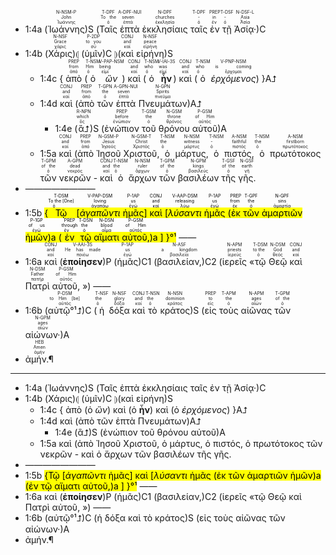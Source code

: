 
- 1:4a (<RUBY><ruby><ruby>Ἰωάννης<rt>Ἰωάννης</rt></ruby><rt>John</rt></ruby><rt>N-NSM-P</rt></RUBY>)S (<RUBY><ruby><ruby>Ταῖς<rt>ὁ</rt></ruby><rt>To the</rt></ruby><rt>T-DPF</rt></RUBY> <RUBY><ruby><ruby>ἑπτὰ<rt>ἑπτά</rt></ruby><rt>seven</rt></ruby><rt>A-DPF-NUI</rt></RUBY> <RUBY><ruby><ruby>ἐκκλησίαις<rt>ἐκκλησία</rt></ruby><rt>churches</rt></ruby><rt>N-DPF</rt></RUBY> <RUBY><ruby><ruby>ταῖς<rt>ὁ</rt></ruby><rt>-</rt></ruby><rt>T-DPF</rt></RUBY> <RUBY><ruby><ruby>ἐν<rt>ἐν</rt></ruby><rt>in</rt></ruby><rt>PREP</rt></RUBY> <RUBY><ruby><ruby>τῇ<rt>ὁ</rt></ruby><rt>-</rt></ruby><rt>T-DSF</rt></RUBY> <RUBY><ruby><ruby>Ἀσίᾳ·<rt>Ἀσία</rt></ruby><rt>Asia</rt></ruby><rt>N-DSF-L</rt></RUBY>)C 
- 1:4b (<RUBY><ruby><ruby>Χάρις<rt>χάρις</rt></ruby><rt>Grace</rt></ruby><rt>N-NSF</rt></RUBY>)⦇ (<RUBY><ruby><ruby>ὑμῖν<rt>σύ</rt></ruby><rt>to you</rt></ruby><rt>P-2DP</rt></RUBY>)C ⦈(<RUBY><ruby><ruby>καὶ<rt>καί</rt></ruby><rt>and</rt></ruby><rt>CONJ</rt></RUBY> <RUBY><ruby><ruby>εἰρήνη<rt>εἰρήνη</rt></ruby><rt>peace</rt></ruby><rt>N-NSF</rt></RUBY>)S 
	- 1:4c { <RUBY><ruby><ruby>ἀπὸ<rt>ἀπό</rt></ruby><rt>from</rt></ruby><rt>PREP</rt></RUBY> (<RUBY><ruby><ruby>ὁ<rt>ὁ</rt></ruby><rt>Him</rt></ruby><rt>T-NSM</rt></RUBY> <RUBY><ruby><ruby><em>ὢν</em><rt>εἰμί</rt></ruby><rt>being</rt></ruby><rt>V-PAP-NSM</rt></RUBY>) <RUBY><ruby><ruby>καὶ<rt>καί</rt></ruby><rt>and</rt></ruby><rt>CONJ</rt></RUBY> (<RUBY><ruby><ruby>ὁ<rt>ὁ</rt></ruby><rt>who</rt></ruby><rt>T-NSM</rt></RUBY> <RUBY><ruby><ruby><strong>ἦν</strong><rt>εἰμί</rt></ruby><rt>was</rt></ruby><rt>V-IAI-3S</rt></RUBY>) <RUBY><ruby><ruby>καὶ<rt>καί</rt></ruby><rt>and</rt></ruby><rt>CONJ</rt></RUBY> (<RUBY><ruby><ruby>ὁ<rt>ὁ</rt></ruby><rt>who</rt></ruby><rt>T-NSM</rt></RUBY> <RUBY><ruby><ruby><em>ἐρχόμενος</em><rt>ἔρχομαι</rt></ruby><rt>is coming</rt></ruby><rt>V-PNP-NSM</rt></RUBY>) }A⮥
	- 1:4d <RUBY><ruby><ruby>καὶ<rt>καί</rt></ruby><rt>and</rt></ruby><rt>CONJ</rt></RUBY> (<RUBY><ruby><ruby>ἀπὸ<rt>ἀπό</rt></ruby><rt>from</rt></ruby><rt>PREP</rt></RUBY> <RUBY><ruby><ruby>τῶν<rt>ὁ</rt></ruby><rt>the</rt></ruby><rt>T-GPN</rt></RUBY> <RUBY><ruby><ruby>ἑπτὰ<rt>ἑπτά</rt></ruby><rt>seven</rt></ruby><rt>A-GPN-NUI</rt></RUBY> <RUBY><ruby><ruby>Πνευμάτων<rt>πνεῦμα</rt></ruby><rt>Spirits</rt></ruby><rt>N-GPN</rt></RUBY>)A⮥
		- 1:4e (<RUBY><ruby><ruby>ἃ⮥<rt>ὅς</rt></ruby><rt>which</rt></ruby><rt>R-NPN</rt></RUBY>)S (<RUBY><ruby><ruby>ἐνώπιον<rt>ἐνώπιον</rt></ruby><rt>before</rt></ruby><rt>PREP</rt></RUBY> <RUBY><ruby><ruby>τοῦ<rt>ὁ</rt></ruby><rt>the</rt></ruby><rt>T-GSM</rt></RUBY> <RUBY><ruby><ruby>θρόνου<rt>θρόνος</rt></ruby><rt>throne</rt></ruby><rt>N-GSM</rt></RUBY> <RUBY><ruby><ruby>αὐτοῦ<rt>αὐτός</rt></ruby><rt>of Him</rt></ruby><rt>P-GSM</rt></RUBY>)A
	- 1:5a <RUBY><ruby><ruby>καὶ<rt>καί</rt></ruby><rt>and</rt></ruby><rt>CONJ</rt></RUBY> (<RUBY><ruby><ruby>ἀπὸ<rt>ἀπό</rt></ruby><rt>from</rt></ruby><rt>PREP</rt></RUBY> <RUBY><ruby><ruby>Ἰησοῦ<rt>Ἰησοῦς</rt></ruby><rt>Jesus</rt></ruby><rt>N-GSM-P</rt></RUBY> <RUBY><ruby><ruby>Χριστοῦ,<rt>Χριστός</rt></ruby><rt>Christ</rt></ruby><rt>N-GSM-T</rt></RUBY> <RUBY><ruby><ruby>ὁ<rt>ὁ</rt></ruby><rt>the</rt></ruby><rt>T-NSM</rt></RUBY> <RUBY><ruby><ruby>μάρτυς,<rt>μάρτυς</rt></ruby><rt>witness</rt></ruby><rt>N-NSM</rt></RUBY> <RUBY><ruby><ruby>ὁ<rt>ὁ</rt></ruby><rt>-</rt></ruby><rt>T-NSM</rt></RUBY> <RUBY><ruby><ruby>πιστός,<rt>πιστός</rt></ruby><rt>faithful</rt></ruby><rt>A-NSM</rt></RUBY> <RUBY><ruby><ruby>ὁ<rt>ὁ</rt></ruby><rt>the</rt></ruby><rt>T-NSM</rt></RUBY> <RUBY><ruby><ruby>πρωτότοκος<rt>πρωτότοκος</rt></ruby><rt>firstborn</rt></ruby><rt>A-NSM</rt></RUBY> <RUBY><ruby><ruby>τῶν<rt>ὁ</rt></ruby><rt>of the</rt></ruby><rt>T-GPM</rt></RUBY> <RUBY><ruby><ruby>νεκρῶν<rt>νεκρός</rt></ruby><rt>dead</rt></ruby><rt>A-GPM</rt></RUBY> - <RUBY><ruby><ruby>καὶ<rt>καί</rt></ruby><rt>and</rt></ruby><rt>CONJ</rt></RUBY> <RUBY><ruby><ruby>ὁ<rt>ὁ</rt></ruby><rt>the</rt></ruby><rt>T-NSM</rt></RUBY> <RUBY><ruby><ruby>ἄρχων<rt>ἄρχων</rt></ruby><rt>ruler</rt></ruby><rt>N-NSM</rt></RUBY> <RUBY><ruby><ruby>τῶν<rt>ὁ</rt></ruby><rt>of the</rt></ruby><rt>T-GPM</rt></RUBY> <RUBY><ruby><ruby>βασιλέων<rt>βασιλεύς</rt></ruby><rt>kings</rt></ruby><rt>N-GPM</rt></RUBY> <RUBY><ruby><ruby>τῆς<rt>ὁ</rt></ruby><rt>of the</rt></ruby><rt>T-GSF</rt></RUBY> <RUBY><ruby><ruby>γῆς.<rt>γῆ</rt></ruby><rt>earth</rt></ruby><rt>N-GSF</rt></RUBY> 
- ————————
- 1:5b <mark>{<RUBY><ruby><ruby>Τῷ<rt>ὁ</rt></ruby><rt>To the [One]</rt></ruby><rt>T-DSM</rt></RUBY> [<RUBY><ruby><ruby><em>ἀγαπῶντι</em><rt>ἀγαπάω</rt></ruby><rt>loving</rt></ruby><rt>V-PAP-DSM</rt></RUBY> <RUBY><ruby><ruby>ἡμᾶς<rt>ἐγώ</rt></ruby><rt>us</rt></ruby><rt>P-1AP</rt></RUBY>] <RUBY><ruby><ruby>καὶ<rt>καί</rt></ruby><rt>and</rt></ruby><rt>CONJ</rt></RUBY> [<RUBY><ruby><ruby><em>λύσαντι</em><rt>λύω</rt></ruby><rt>releasing</rt></ruby><rt>V-AAP-DSM</rt></RUBY> <RUBY><ruby><ruby>ἡμᾶς<rt>ἐγώ</rt></ruby><rt>us</rt></ruby><rt>P-1AP</rt></RUBY> (<RUBY><ruby><ruby>ἐκ<rt>ἐκ</rt></ruby><rt>from</rt></ruby><rt>PREP</rt></RUBY> <RUBY><ruby><ruby>τῶν<rt>ὁ</rt></ruby><rt>the</rt></ruby><rt>T-GPF</rt></RUBY> <RUBY><ruby><ruby>ἁμαρτιῶν<rt>ἁμαρτία</rt></ruby><rt>sins</rt></ruby><rt>N-GPF</rt></RUBY> <RUBY><ruby><ruby>ἡμῶν<rt>ἐγώ</rt></ruby><rt>of us</rt></ruby><rt>P-1GP</rt></RUBY>)a (<RUBY><ruby><ruby>ἐν<rt>ἐν</rt></ruby><rt>through</rt></ruby><rt>PREP</rt></RUBY> <RUBY><ruby><ruby>τῷ<rt>ὁ</rt></ruby><rt>the</rt></ruby><rt>T-DSN</rt></RUBY> <RUBY><ruby><ruby>αἵματι<rt>αἷμα</rt></ruby><rt>blood</rt></ruby><rt>N-DSN</rt></RUBY> <RUBY><ruby><ruby>αὐτοῦ,<rt>αὐτός</rt></ruby><rt>of Him</rt></ruby><rt>P-GSM</rt></RUBY>)a ] }°¹</mark> ——
- 1:6a <RUBY><ruby><ruby>καὶ<rt>καί</rt></ruby><rt>and</rt></ruby><rt>CONJ</rt></RUBY> (<RUBY><ruby><ruby><strong>ἐποίησεν</strong><rt>ποιέω</rt></ruby><rt>He has made</rt></ruby><rt>V-AAI-3S</rt></RUBY>)P (<RUBY><ruby><ruby>ἡμᾶς<rt>ἐγώ</rt></ruby><rt>us</rt></ruby><rt>P-1AP</rt></RUBY>)C1 (<RUBY><ruby><ruby>βασιλείαν,<rt>βασιλεία</rt></ruby><rt>a kingdom</rt></ruby><rt>N-ASF</rt></RUBY>)C2 (<RUBY><ruby><ruby>ἱερεῖς<rt>ἱερεύς</rt></ruby><rt>priests</rt></ruby><rt>N-APM</rt></RUBY> «<RUBY><ruby><ruby>τῷ<rt>ὁ</rt></ruby><rt>to the</rt></ruby><rt>T-DSM</rt></RUBY> <RUBY><ruby><ruby>Θεῷ<rt>θεός</rt></ruby><rt>God</rt></ruby><rt>N-DSM</rt></RUBY> <RUBY><ruby><ruby>καὶ<rt>καί</rt></ruby><rt>and</rt></ruby><rt>CONJ</rt></RUBY> <RUBY><ruby><ruby>Πατρὶ<rt>πατήρ</rt></ruby><rt>Father</rt></ruby><rt>N-DSM</rt></RUBY> <RUBY><ruby><ruby>αὐτοῦ,<rt>αὐτός</rt></ruby><rt>of Him</rt></ruby><rt>P-GSM</rt></RUBY> ») ——
- 1:6b (<RUBY><ruby><ruby>αὐτῷ°¹⮥<rt>αὐτός</rt></ruby><rt>to Him [be]</rt></ruby><rt>P-DSM</rt></RUBY>)C (<RUBY><ruby><ruby>ἡ<rt>ὁ</rt></ruby><rt>the</rt></ruby><rt>T-NSF</rt></RUBY> <RUBY><ruby><ruby>δόξα<rt>δόξα</rt></ruby><rt>glory</rt></ruby><rt>N-NSF</rt></RUBY> <RUBY><ruby><ruby>καὶ<rt>καί</rt></ruby><rt>and</rt></ruby><rt>CONJ</rt></RUBY> <RUBY><ruby><ruby>τὸ<rt>ὁ</rt></ruby><rt>the</rt></ruby><rt>T-NSN</rt></RUBY> <RUBY><ruby><ruby>κράτος<rt>κράτος</rt></ruby><rt>dominion</rt></ruby><rt>N-NSN</rt></RUBY>)S (<RUBY><ruby><ruby>εἰς<rt>εἰς</rt></ruby><rt>to</rt></ruby><rt>PREP</rt></RUBY> <RUBY><ruby><ruby>τοὺς<rt>ὁ</rt></ruby><rt>the</rt></ruby><rt>T-APM</rt></RUBY> <RUBY><ruby><ruby>αἰῶνας<rt>αἰών</rt></ruby><rt>ages</rt></ruby><rt>N-APM</rt></RUBY> <RUBY><ruby><ruby>τῶν<rt>ὁ</rt></ruby><rt>of the</rt></ruby><rt>T-GPM</rt></RUBY> <RUBY><ruby><ruby>αἰώνων·<rt>αἰών</rt></ruby><rt>ages</rt></ruby><rt>N-GPM</rt></RUBY>)A 
- <RUBY><ruby><ruby>ἀμήν.¶<rt>ἀμήν</rt></ruby><rt>Amen</rt></ruby><rt>HEB</rt></RUBY> 


---

- 1:4a (<span title="Ἰωάννης&#10;N-NSM-P&#10;John">Ἰωάννης</span>)S (<span title="ὁ&#10;T-DPF&#10;To the">Ταῖς</span> <span title="ἑπτά&#10;A-DPF-NUI&#10;seven">ἑπτὰ</span> <span title="ἐκκλησία&#10;N-DPF&#10;churches">ἐκκλησίαις</span> <span title="ὁ&#10;T-DPF&#10;-">ταῖς</span> <span title="ἐν&#10;PREP&#10;in">ἐν</span> <span title="ὁ&#10;T-DSF&#10;-">τῇ</span> <span title="Ἀσία&#10;N-DSF-L&#10;Asia">Ἀσίᾳ·</span>)C 
- 1:4b (<span title="χάρις&#10;N-NSF&#10;Grace">Χάρις</span>)⦇ (<span title="σύ&#10;P-2DP&#10;to you">ὑμῖν</span>)C ⦈(<span title="καί&#10;CONJ&#10;and">καὶ</span> <span title="εἰρήνη&#10;N-NSF&#10;peace">εἰρήνη</span>)S 
	- 1:4c { <span title="ἀπό&#10;PREP&#10;from">ἀπὸ</span> (<span title="ὁ&#10;T-NSM&#10;Him">ὁ</span> <span title="εἰμί&#10;V-PAP-NSM&#10;being"><em>ὢν</em></span>) <span title="καί&#10;CONJ&#10;and">καὶ</span> (<span title="ὁ&#10;T-NSM&#10;who">ὁ</span> <span title="εἰμί&#10;V-IAI-3S&#10;was"><strong>ἦν</strong></span>) <span title="καί&#10;CONJ&#10;and">καὶ</span> (<span title="ὁ&#10;T-NSM&#10;who">ὁ</span> <span title="ἔρχομαι&#10;V-PNP-NSM&#10;is coming"><em>ἐρχόμενος</em></span>) }A⮥
	- 1:4d <span title="καί&#10;CONJ&#10;and">καὶ</span> (<span title="ἀπό&#10;PREP&#10;from">ἀπὸ</span> <span title="ὁ&#10;T-GPN&#10;the">τῶν</span> <span title="ἑπτά&#10;A-GPN-NUI&#10;seven">ἑπτὰ</span> <span title="πνεῦμα&#10;N-GPN&#10;Spirits">Πνευμάτων</span>)A⮥
		- 1:4e (<span title="ὅς&#10;R-NPN&#10;which">ἃ⮥</span>)S (<span title="ἐνώπιον&#10;PREP&#10;before">ἐνώπιον</span> <span title="ὁ&#10;T-GSM&#10;the">τοῦ</span> <span title="θρόνος&#10;N-GSM&#10;throne">θρόνου</span> <span title="αὐτός&#10;P-GSM&#10;of Him">αὐτοῦ</span>)A
	- 1:5a <span title="καί&#10;CONJ&#10;and">καὶ</span> (<span title="ἀπό&#10;PREP&#10;from">ἀπὸ</span> <span title="Ἰησοῦς&#10;N-GSM-P&#10;Jesus">Ἰησοῦ</span> <span title="Χριστός&#10;N-GSM-T&#10;Christ">Χριστοῦ,</span> <span title="ὁ&#10;T-NSM&#10;the">ὁ</span> <span title="μάρτυς&#10;N-NSM&#10;witness">μάρτυς,</span> <span title="ὁ&#10;T-NSM&#10;-">ὁ</span> <span title="πιστός&#10;A-NSM&#10;faithful">πιστός,</span> <span title="ὁ&#10;T-NSM&#10;the">ὁ</span> <span title="πρωτότοκος&#10;A-NSM&#10;firstborn">πρωτότοκος</span> <span title="ὁ&#10;T-GPM&#10;of the">τῶν</span> <span title="νεκρός&#10;A-GPM&#10;dead">νεκρῶν</span> - <span title="καί&#10;CONJ&#10;and">καὶ</span> <span title="ὁ&#10;T-NSM&#10;the">ὁ</span> <span title="ἄρχων&#10;N-NSM&#10;ruler">ἄρχων</span> <span title="ὁ&#10;T-GPM&#10;of the">τῶν</span> <span title="βασιλεύς&#10;N-GPM&#10;kings">βασιλέων</span> <span title="ὁ&#10;T-GSF&#10;of the">τῆς</span> <span title="γῆ&#10;N-GSF&#10;earth">γῆς.</span> 
- ————————
- 1:5b <mark>{<span title="ὁ&#10;T-DSM&#10;To the [One]">Τῷ</span> [<span title="ἀγαπάω&#10;V-PAP-DSM&#10;loving"><em>ἀγαπῶντι</em></span> <span title="ἐγώ&#10;P-1AP&#10;us">ἡμᾶς</span>] <span title="καί&#10;CONJ&#10;and">καὶ</span> [<span title="λύω&#10;V-AAP-DSM&#10;releasing"><em>λύσαντι</em></span> <span title="ἐγώ&#10;P-1AP&#10;us">ἡμᾶς</span> (<span title="ἐκ&#10;PREP&#10;from">ἐκ</span> <span title="ὁ&#10;T-GPF&#10;the">τῶν</span> <span title="ἁμαρτία&#10;N-GPF&#10;sins">ἁμαρτιῶν</span> <span title="ἐγώ&#10;P-1GP&#10;of us">ἡμῶν</span>)a (<span title="ἐν&#10;PREP&#10;through">ἐν</span> <span title="ὁ&#10;T-DSN&#10;the">τῷ</span> <span title="αἷμα&#10;N-DSN&#10;blood">αἵματι</span> <span title="αὐτός&#10;P-GSM&#10;of Him">αὐτοῦ,</span>)a ] }°¹</mark> ——
- 1:6a <span title="καί&#10;CONJ&#10;and">καὶ</span> (<span title="ποιέω&#10;V-AAI-3S&#10;He has made"><strong>ἐποίησεν</strong></span>)P (<span title="ἐγώ&#10;P-1AP&#10;us">ἡμᾶς</span>)C1 (<span title="βασιλεία&#10;N-ASF&#10;a kingdom">βασιλείαν,</span>)C2 (<span title="ἱερεύς&#10;N-APM&#10;priests">ἱερεῖς</span> «<span title="ὁ&#10;T-DSM&#10;to the">τῷ</span> <span title="θεός&#10;N-DSM&#10;God">Θεῷ</span> <span title="καί&#10;CONJ&#10;and">καὶ</span> <span title="πατήρ&#10;N-DSM&#10;Father">Πατρὶ</span> <span title="αὐτός&#10;P-GSM&#10;of Him">αὐτοῦ,</span> ») ——
- 1:6b (<span align="center" title="αὐτός&#10;P-DSM&#10;to Him [be]">αὐτῷ°¹⮥</span>)C (<span title="ὁ&#10;T-NSF&#10;the">ἡ</span> <span title="δόξα&#10;N-NSF&#10;glory">δόξα</span> <span title="καί&#10;CONJ&#10;and">καὶ</span> <span title="ὁ&#10;T-NSN&#10;the">τὸ</span> <span title="κράτος&#10;N-NSN&#10;dominion">κράτος</span>)S (<span title="εἰς&#10;PREP&#10;to">εἰς</span> <span title="ὁ&#10;T-APM&#10;the">τοὺς</span> <span title="αἰών&#10;N-APM&#10;ages">αἰῶνας</span> <span title="ὁ&#10;T-GPM&#10;of the">τῶν</span> <span title="αἰών&#10;N-GPM&#10;ages">αἰώνων·</span>)A 
- <span align="center" title="ἀμήν&#10;HEB&#10;Amen">ἀμήν.¶</span> 